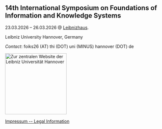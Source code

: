 ## 14th International Symposium on Foundations of Information and Knowledge Systems

23.03.2026 – 26.03.2026 @ <a href="https://www.uni-hannover.de/en/universitaet/organisation/dezernate/technik/kfm-gebaeude/leibnizhaus">Leibnizhaus</a>.

Leibniz University Hannover, Germany

*Contact*: foiks26 (AT) thi (DOT) uni (MINUS) hannover (DOT) de

<a href="https://www.uni-hannover.de"><img src="https://www.uni-hannover.de/typo3conf/ext/luh_website/Resources/Public/Images/Logo/luh_logo.svg" alt="Zur zentralen
Website der Leibniz Universität Hannover" width="200"/></a>

<a href="impressum.html">Impressum -- Legal Information</a>
